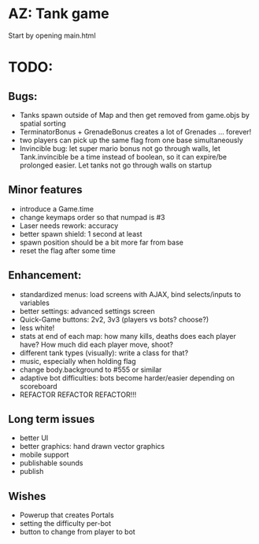 # AZ: Tank game

Start by opening main.html


# TODO:

## Bugs:
- Tanks spawn outside of Map and then get removed from game.objs by spatial sorting
- TerminatorBonus + GrenadeBonus creates a lot of Grenades ... forever!
- two players can pick up the same flag from one base simultaneously
- Invincible bug: let super mario bonus not go through walls, let Tank.invincible be a time instead of boolean, so it can expire/be prolonged easier. Let tanks not go through walls on startup

## Minor features
- introduce a Game.time
- change keymaps order so that numpad is #3
- Laser needs rework: accuracy
- better spawn shield: 1 second at least
- spawn position should be a bit more far from base
- reset the flag after some time

## Enhancement:
- standardized menus: load screens with AJAX, bind selects/inputs to variables
- better settings: advanced settings screen
- Quick-Game buttons: 2v2, 3v3 (players vs bots? choose?)
- less white!
- stats at end of each map: how many kills, deaths does each player have? How much did each player move, shoot?
- different tank types (visually): write a class for that?
- music, especially when holding flag
- change body.background to #555 or similar
- adaptive bot difficulties: bots become harder/easier depending on scoreboard
- REFACTOR REFACTOR REFACTOR!!!

## Long term issues
- better UI
- better graphics: hand drawn vector graphics
- mobile support
- publishable sounds
- publish

## Wishes
- Powerup that creates Portals
- setting the difficulty per-bot
- button to change from player to bot
